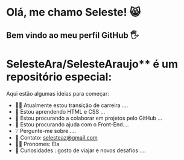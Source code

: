 
# Olá, me chamo Seleste! 😸
## Bem vindo ao meu perfil GitHub  🖐️


# SelesteAra/SelesteAraujo** é um repositório especial:

Aqui estão algumas ideias para começar:

- 🏃‍♀️ Atualmente estou transição de carreira ....
- 🌴 Estou aprendendo HTML e CSS ...
- 👊 Estou procurando a colaborar em projetos pelo GitHub ...
- 🙊 Estou procurando ajuda com o Front-End....
- ❔ Pergunte-me sobre ....
- 📧 Contato: selesteaz@gmail.com
- 👩‍👧 Pronomes: Ela
- 🚧 Curiosidades : gosto de viajar e novos desafios ....
